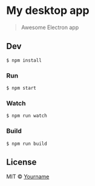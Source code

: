 # My desktop app

> Awesome Electron app


## Dev

```
$ npm install
```

### Run

```
$ npm start
```
### Watch

```
$ npm run watch
```

### Build

```
$ npm run build
```

## License

MIT © [Yourname](https://yourwebsite.com)
